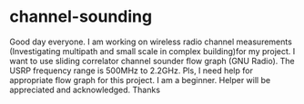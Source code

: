 # channel-sounding
Good day everyone. I am working on wireless radio channel measurements (Investigating multipath and small scale in complex building)for my project. I want to use sliding correlator channel sounder flow graph (GNU Radio). The USRP frequency range is 500MHz to 2.2GHz. Pls, I need help for appropriate flow graph for this project. I am a beginner. Helper will be appreciated and acknowledged. Thanks
